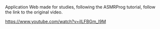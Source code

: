 Application Web made for studies, following the ASMRProg tutorial, follow the link to the original video.

https://www.youtube.com/watch?v=iILFBGm_I9M
